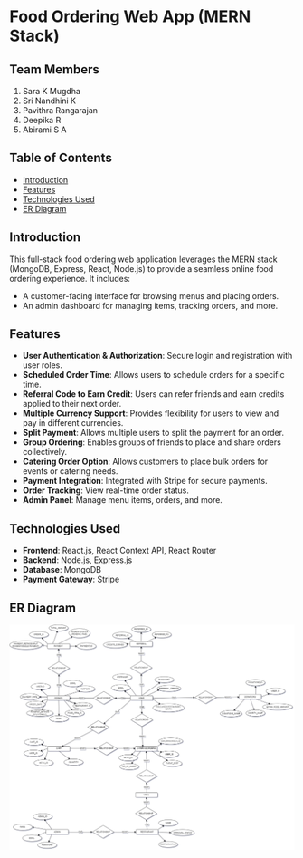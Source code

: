 # Food Ordering Web App (MERN Stack)

## Team Members
1. Sara K Mugdha
2. Sri Nandhini K 
3. Pavithra Rangarajan 
4. Deepika R
5. Abirami S A 

## Table of Contents
- [Introduction](#introduction)
- [Features](#features)
- [Technologies Used](#technologies-used)
- [ER Diagram](#er-diagram)

## Introduction
This full-stack food ordering web application leverages the MERN stack (MongoDB, Express, React, Node.js) to provide a seamless online food ordering experience. It includes:
- A customer-facing interface for browsing menus and placing orders.
- An admin dashboard for managing items, tracking orders, and more.

## Features
- **User Authentication & Authorization**: Secure login and registration with user roles.
- **Scheduled Order Time**: Allows users to schedule orders for a specific time.
- **Referral Code to Earn Credit**: Users can refer friends and earn credits applied to their next order.
- **Multiple Currency Support**: Provides flexibility for users to view and pay in different currencies.
- **Split Payment**: Allows multiple users to split the payment for an order.
- **Group Ordering**: Enables groups of friends to place and share orders collectively.
- **Catering Order Option**: Allows customers to place bulk orders for events or catering needs.
- **Payment Integration**: Integrated with Stripe for secure payments.
- **Order Tracking**: View real-time order status.
- **Admin Panel**: Manage menu items, orders, and more.


## Technologies Used
- **Frontend**: React.js, React Context API, React Router
- **Backend**: Node.js, Express.js
- **Database**: MongoDB
- **Payment Gateway**: Stripe

## ER Diagram 
![ER DIAGRAM](/ER_Diagram.jpg)


